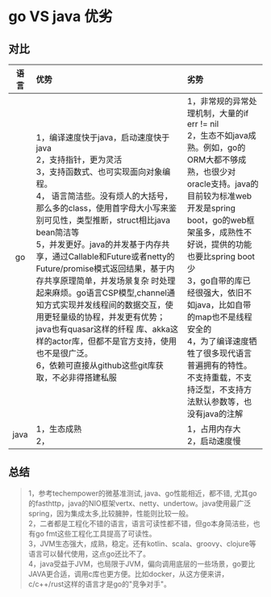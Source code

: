 # go VS java 优劣


## 对比

  语言    |            优势             | 劣势                      
:--------------:|:-----------------------------|:-----------
 go           | 1，编译速度快于java，启动速度快于java  <br> 2，支持指针，更为灵活 <br> 3，支持函数式、也可实现面向对象编程。  <br> 4， 语言简洁些。没有烦人的大括号，那么多的class，使用首字母大小写来鉴别可见性，类型推断，struct相比java bean简洁等 <br> 5，并发更好。java的并发基于内存共享，通过Callable和Future或者netty的Future/promise模式返回结果，基于内存共享原理简单，并发场景复杂 时处理起来麻烦。go语言CSP模型,channel通知方式实现并发线程间的数据交互，使用更轻量级的协程，并发更有优势；java也有quasar这样的纤程 库、akka这样的actor库，但都不是官方支持，使用也不是很广泛。<br> 6，依赖可直接从github这些git库获取，不必非得搭建私服                   | 1，非常规的异常处理机制，大量的if err != nil <br> 2，生态不如java成熟。例如，go的ORM大都不够成熟，也很少对oracle支持。java的目前较为标准web开发是spring boot，go的web框架虽多，成熟性不好说，提供的功能也要比spring boot少 <br> 3，go自带的库已经很强大，依旧不如java，比如自带的map也不是线程安全的 <br>4，为了编译速度牺牲了很多现代语言普遍拥有的特性。不支持重载，不支持泛型，不支持方法默认参数等，也没有java的注解
 java          | 1，生态成熟 <br> 2，                     |  1，占用内存大 <br>2，启动速度慢     
 
## 总结
 >1，参考techempower的微基准测试, java、go性能相近，都不错, 尤其go的fasthttp，java的NIO框架vertx、netty、undertow。java使用最广泛spring，因为集成太多,比较臃肿，性能则比较一般。   
 >2，二者都是工程化不错的语言，语言可读性都不错，但go本身简洁些，也有go fmt这些工程化工具提高了可读性。   
 >3，JVM生态强大，成熟，稳定。还有kotlin、scala、groovy、clojure等语言可以替代使用，这点go还比不了。   
 >4，java受益于JVM，也局限于JVM，偏向调用底层的一些场景，go要比JAVA更合适，调用c库也更方便。比如docker，从这方便来讲，c/c++/rust这样的语言才是go的"竞争对手"。   